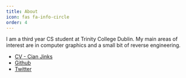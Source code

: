```yaml
---
title: About
icon: fas fa-info-circle
order: 4
---
```


I am a third year CS student at Trinity College Dublin. My main areas of interest are in computer graphics and a small bit of reverse engineering.
 - [CV - Cian Jinks](https://cianjinks.github.io/assets/CV_Cian_Jinks.pdf/)
 - [Github](https://github.com/cianjinks/)
 - [Twitter](https://twitter.com/cianjinks)

